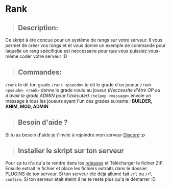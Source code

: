 # Rank

> ## Description:

Ce skript à été concue pour un système de rangs sur votre serveur. Il vous permet de créer vos rangs et et vous donne un exemple de commande pour laquelle un rang spécifique est neccessaire pour que vous puissiez vous-même coder votre serveur :D

> ## Commandes:

`/rank` te dit ton grade
`/rank <pseudo>` te dit le grade d'un joueur
`/rank <pseudo> <rank>` donne le grade voulu au joueur *(Neccessite d'être OP ou d'avoir le grade ADMIN pour l'éxécuter)*
`/helpop <message>` envoie un message à tous les joueurs ayant l'un des grades suivants : **BUILDER, ANIM, MOD, ADMIN**

> ## Besoin d'aide ?

Si tu as besoin d'aide je t'invite à rejoindre mon serveur [Discord](https://discord.gg/WBaugnW) :p

> ## Installer le skript sur ton serveur

Pour ça tu n'a qu'a te rendre dans les [releases](github.com/Thom-web/Rank-Skript/releases) et Télécharger le fichier ZIP.
Ensuite extrait le fichier et place les fichiers extraits dans le dossier PLUGINS de ton serveur. Si ton serveur été déjà allumé fait `/rl` ou `/rl confirm`. Si ton serveur était éteint il ne te reste plus qu'a le démarrer :D
